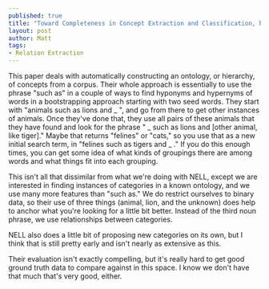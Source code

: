 ```yaml
---
published: true
title: "Toward Completeness in Concept Extraction and Classification, by Eduard Hovy, Zornitsa Kozareva, and Ellen Riloff, EMNLP 2009."
layout: post
author: Matt
tags:
- Relation Extraction
---
```


This paper deals with automatically constructing an ontology, or hierarchy, of concepts from a
corpus. Their whole approach is essentially to use the phrase "such as" in a couple of ways to find
hyponyms and hypernyms of words in a bootstrapping approach starting with two seed words. They
start with "animals such as lions and _ ", and go from there to get other instances of animals.
Once they've done that, they use all pairs of these animals that they have found and look for the
phrase " _ such as lions and [other animal, like tiger]." Maybe that returns "felines" or "cats,"
so you use that as a new initial search term, in "felines such as tigers and _ ." If you do this
enough times, you can get some idea of what kinds of groupings there are among words and what
things fit into each grouping.

This isn't all that dissimilar from what we're doing with NELL, except we are interested in finding
instances of categories in a known ontology, and we use many more features than "such as." We do
restrict ourselves to binary data, so their use of three things (animal, lion, and the unknown)
does help to anchor what you're looking for a little bit better. Instead of the third noun phrase,
we use relationships between categories.

NELL also does a little bit of proposing new categories on its own, but I think that is still
pretty early and isn't nearly as extensive as this.

Their evaluation isn't exactly compelling, but it's really hard to get good ground truth data to
compare against in this space. I know we don't have that much that's very good, either.
